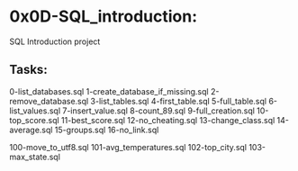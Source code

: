 # 0x0D-SQL_introduction:

SQL Introduction project

## Tasks:

0-list_databases.sql
1-create_database_if_missing.sql
2-remove_database.sql
3-list_tables.sql
4-first_table.sql
5-full_table.sql
6-list_values.sql
7-insert_value.sql
8-count_89.sql
9-full_creation.sql
10-top_score.sql
11-best_score.sql
12-no_cheating.sql
13-change_class.sql
14-average.sql
15-groups.sql
16-no_link.sql

100-move_to_utf8.sql
101-avg_temperatures.sql
102-top_city.sql
103-max_state.sql
